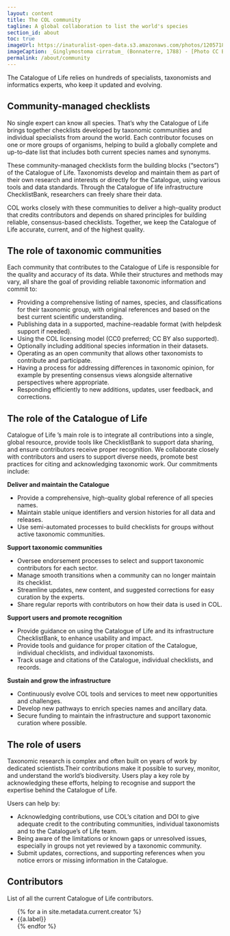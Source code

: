 ```yaml
---
layout: content
title: The COL community
tagline: A global collaboration to list the world's species
section_id: about
toc: true
imageUrl: https://inaturalist-open-data.s3.amazonaws.com/photos/120571865/large.jpg
imageCaption: _Ginglymostoma cirratum_ (Bonnaterre, 1788) - [Photo CC BY Amelia Tauber](https://www.inaturalist.org/photos/550084688)
permalink: /about/community
---
```


The Catalogue of Life relies on hundreds of specialists, taxonomists and informatics experts, who keep it updated and evolving. 

## Community-managed checklists

No single expert can know all species. That’s why the Catalogue of Life brings together checklists developed by taxonomic communities and individual specialists from around the world. Each contributor focuses on one or more groups of organisms, helping to build a globally complete and up-to-date list that includes both current species names and synonyms.

These community-managed checklists form the building blocks (“sectors”) of the Catalogue of Life. Taxonomists develop and maintain them as part of their own research and interests or directly for the Catalogue, using various tools and data standards. Through the Catalogue of life infrastructure ChecklistBank, researchers can freely share their data.

COL works closely with these communities to deliver a high-quality product that credits contributors and depends on shared principles for building reliable, consensus-based checklists. Together, we keep the Catalogue of Life accurate, current, and of the highest quality.

## The role of taxonomic communities

Each community  that contributes to the Catalogue of Life is responsible for the quality and accuracy of its data. While their structures and methods may vary, all share the goal of providing reliable taxonomic information and commit to:

- Providing a comprehensive listing of names, species, and classifications for their taxonomic group, with original references and based on the best current scientific understanding.
- Publishing data in a supported, machine-readable format (with helpdesk support if needed).
- Using the COL licensing model (CC0 preferred; CC BY also supported).
- Optionally including additional species information in their datasets.
- Operating as an open community that allows other taxonomists to contribute and participate.
- Having a process for addressing differences in taxonomic opinion, for example by presenting consensus views alongside alternative perspectives where appropriate.
- Responding efficiently to new additions, updates, user feedback, and corrections.


## The role of the Catalogue of Life

Catalogue of Life ’s main role is to integrate all contributions into a single, global resource, provide tools like ChecklistBank to support data sharing, and ensure contributors receive proper recognition. We collaborate closely with contributors and users to support diverse needs, promote best practices for citing and acknowledging taxonomic work. Our commitments include:

**Deliver and maintain the Catalogue**

- Provide a comprehensive, high-quality global reference of all species names.
- Maintain stable unique identifiers and version histories for all data and releases.
- Use semi-automated processes to build checklists for groups without active taxonomic communities.

**Support taxonomic communities**

- Oversee endorsement processes to select and support taxonomic contributors for each sector.
- Manage smooth transitions when a community can no longer maintain its checklist.
- Streamline updates, new content, and suggested corrections for easy curation by the experts.
- Share regular reports with contributors on how their data is used in COL.

**Support users and promote recognition**

- Provide guidance on using the Catalogue of Life and its infrastructure ChecklistBank, to enhance usability and impact.
- Provide tools and guidance for proper citation of the Catalogue, individual checklists, and individual taxonomists.
- Track usage and citations of the Catalogue, individual checklists, and records.

**Sustain and grow the infrastructure**

- Continuously evolve COL tools and services to meet new opportunities and challenges.
- Develop new pathways to enrich species names and ancillary data.
- Secure funding to maintain the infrastructure and support taxonomic curation where possible.


## The role of users

Taxonomic research is complex and often built on years of work by dedicated scientists.Their contributions make it possible to survey, monitor, and understand the world’s biodiversity. Users play a key role by acknowledging these efforts, helping to recognise and support the expertise behind the Catalogue of Life.

Users can help by:

- Acknowledging contributions, use COL’s citation and DOI to give adequate credit to the contributing communities, individual taxonomists and to the Catalogue’s of Life team.
- Being aware of the limitations or known gaps or unresolved  issues, especially in groups not yet reviewed by a taxonomic community.
- Submit updates, corrections, and supporting references when you notice errors or missing information in the Catalogue.



## Contributors
List of all the current Catalogue of Life contributors.

<div id="contributors">  
  <ul>
    <!--
  assign sorted = site.metadata.current.creator | sort: 'family', "last"
    -->
  {% for a in site.metadata.current.creator %}
    <li>{{a.label}}</li>
  {% endfor %}
  </ul>
</div>

